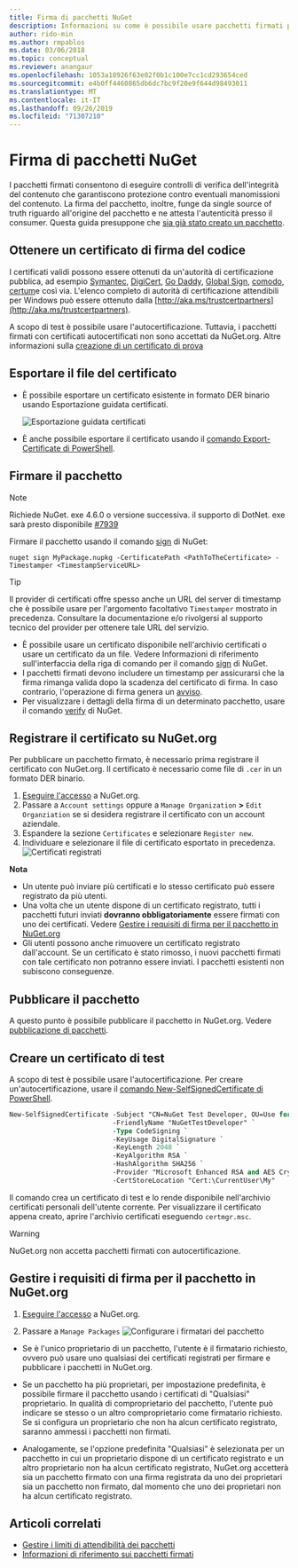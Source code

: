 ```yaml
---
title: Firma di pacchetti NuGet
description: Informazioni su come è possibile usare pacchetti firmati per abilitare la verifica dell'integrità del contenuto.
author: rido-min
ms.author: rmpablos
ms.date: 03/06/2018
ms.topic: conceptual
ms.reviewer: anangaur
ms.openlocfilehash: 1053a18926f63e02f0b1c100e7cc1cd293654ced
ms.sourcegitcommit: e4b0ff4460865db6dc7bc9f20e9f644d98493011
ms.translationtype: MT
ms.contentlocale: it-IT
ms.lasthandoff: 09/26/2019
ms.locfileid: "71307210"
---
```

# <a name="signing-nuget-packages"></a>Firma di pacchetti NuGet

I pacchetti firmati consentono di eseguire controlli di verifica dell'integrità del contenuto che garantiscono protezione contro eventuali manomissioni del contenuto. La firma del pacchetto, inoltre, funge da single source of truth riguardo all'origine del pacchetto e ne attesta l'autenticità presso il consumer. Questa guida presuppone che [sia già stato creato un pacchetto](creating-a-package.md).

## <a name="get-a-code-signing-certificate"></a>Ottenere un certificato di firma del codice

I certificati validi possono essere ottenuti da un'autorità di certificazione pubblica, ad esempio [Symantec](https://trustcenter.websecurity.symantec.com/process/trust/productOptions?productType=SoftwareValidationClass3), [DigiCert](https://www.digicert.com/code-signing/), [Go Daddy](https://www.godaddy.com/web-security/code-signing-certificate), [Global Sign](https://www.globalsign.com/en/code-signing-certificate/), [comodo](https://www.comodo.com/e-commerce/code-signing/code-signing-certificate.php), [certum](https://www.certum.eu/certum/cert,offer_en_open_source_cs.xml)e così via. L'elenco completo di autorità di certificazione attendibili per Windows può essere ottenuto dalla [http://aka.ms/trustcertpartners](http://aka.ms/trustcertpartners).

A scopo di test è possibile usare l'autocertificazione. Tuttavia, i pacchetti firmati con certificati autocertificati non sono accettati da NuGet.org. Altre informazioni sulla [creazione di un certificato di prova](#create-a-test-certificate)

## <a name="export-the-certificate-file"></a>Esportare il file del certificato

* È possibile esportare un certificato esistente in formato DER binario usando Esportazione guidata certificati.

  ![Esportazione guidata certificati](../reference/media/CertificateExportWizard.png)

* È anche possibile esportare il certificato usando il [comando Export-Certificate di PowerShell](/powershell/module/pkiclient/export-certificate).

## <a name="sign-the-package"></a>Firmare il pacchetto

> [!note]
> Richiede NuGet. exe 4.6.0 o versione successiva. il supporto di DotNet. exe sarà presto disponibile [#7939](https://github.com/NuGet/Home/issues/7939)

Firmare il pacchetto usando il comando [sign](../reference/cli-reference/cli-ref-sign.md) di NuGet:

```cli
nuget sign MyPackage.nupkg -CertificatePath <PathToTheCertificate> -Timestamper <TimestampServiceURL>
```

> [!Tip]
> Il provider di certificati offre spesso anche un URL del server di timestamp che è possibile usare per l'argomento facoltativo `Timestamper` mostrato in precedenza. Consultare la documentazione e/o rivolgersi al supporto tecnico del provider per ottenere tale URL del servizio.

* È possibile usare un certificato disponibile nell'archivio certificati o usare un certificato da un file. Vedere Informazioni di riferimento sull'interfaccia della riga di comando per il comando [sign](../reference/cli-reference/cli-ref-sign.md) di NuGet.
* I pacchetti firmati devono includere un timestamp per assicurarsi che la firma rimanga valida dopo la scadenza del certificato di firma. In caso contrario, l'operazione di firma genera un [avviso](../reference/errors-and-warnings/NU3002.md).
* Per visualizzare i dettagli della firma di un determinato pacchetto, usare il comando [verify](../reference/cli-reference/cli-ref-verify.md) di NuGet.

## <a name="register-the-certificate-on-nugetorg"></a>Registrare il certificato su NuGet.org

Per pubblicare un pacchetto firmato, è necessario prima registrare il certificato con NuGet.org. Il certificato è necessario come file di `.cer` in un formato DER binario.

1. [Eseguire l'accesso](https://www.nuget.org/users/account/LogOn?returnUrl=%2F) a NuGet.org.
1. Passare a `Account settings` oppure a `Manage Organization` **>** `Edit Organziation` se si desidera registrare il certificato con un account aziendale.
1. Espandere la sezione `Certificates` e selezionare `Register new`.
1. Individuare e selezionare il file di certificato esportato in precedenza.
  ![Certificati registrati](../reference/media/registered-certs.png)

**Nota**
* Un utente può inviare più certificati e lo stesso certificato può essere registrato da più utenti.
* Una volta che un utente dispone di un certificato registrato, tutti i pacchetti futuri inviati **dovranno obbligatoriamente** essere firmati con uno dei certificati. Vedere [Gestire i requisiti di firma per il pacchetto in NuGet.org](#manage-signing-requirements-for-your-package-on-nugetorg)
* Gli utenti possono anche rimuovere un certificato registrato dall'account. Se un certificato è stato rimosso, i nuovi pacchetti firmati con tale certificato non potranno essere inviati. I pacchetti esistenti non subiscono conseguenze.

## <a name="publish-the-package"></a>Pubblicare il pacchetto

A questo punto è possibile pubblicare il pacchetto in NuGet.org. Vedere [pubblicazione di pacchetti](../nuget-org/Publish-a-package.md).

## <a name="create-a-test-certificate"></a>Creare un certificato di test

A scopo di test è possibile usare l'autocertificazione. Per creare un'autocertificazione, usare il [comando New-SelfSignedCertificate di PowerShell](/powershell/module/pkiclient/new-selfsignedcertificate).

```ps
New-SelfSignedCertificate -Subject "CN=NuGet Test Developer, OU=Use for testing purposes ONLY" `
                          -FriendlyName "NuGetTestDeveloper" `
                          -Type CodeSigning `
                          -KeyUsage DigitalSignature `
                          -KeyLength 2048 `
                          -KeyAlgorithm RSA `
                          -HashAlgorithm SHA256 `
                          -Provider "Microsoft Enhanced RSA and AES Cryptographic Provider" `
                          -CertStoreLocation "Cert:\CurrentUser\My" 
```

Il comando crea un certificato di test e lo rende disponibile nell'archivio certificati personali dell'utente corrente. Per visualizzare il certificato appena creato, aprire l'archivio certificati eseguendo `certmgr.msc`.

> [!Warning]
> NuGet.org non accetta pacchetti firmati con autocertificazione.

## <a name="manage-signing-requirements-for-your-package-on-nugetorg"></a>Gestire i requisiti di firma per il pacchetto in NuGet.org
1. [Eseguire l'accesso](https://www.nuget.org/users/account/LogOn?returnUrl=%2F) a NuGet.org.

1. Passare a `Manage Packages` 
   ![Configurare i firmatari del pacchetto](../reference/media/configure-package-signers.png)

* Se è l'unico proprietario di un pacchetto, l'utente è il firmatario richiesto, ovvero può usare uno qualsiasi dei certificati registrati per firmare e pubblicare i pacchetti in NuGet.org.

* Se un pacchetto ha più proprietari, per impostazione predefinita, è possibile firmare il pacchetto usando i certificati di "Qualsiasi" proprietario. In qualità di comproprietario del pacchetto, l'utente può indicare se stesso o un altro comproprietario come firmatario richiesto. Se si configura un proprietario che non ha alcun certificato registrato, saranno ammessi i pacchetti non firmati. 

* Analogamente, se l'opzione predefinita "Qualsiasi" è selezionata per un pacchetto in cui un proprietario dispone di un certificato registrato e un altro proprietario non ha alcun certificato registrato, NuGet.org accetterà sia un pacchetto firmato con una firma registrata da uno dei proprietari sia un pacchetto non firmato, dal momento che uno dei proprietari non ha alcun certificato registrato.

## <a name="related-articles"></a>Articoli correlati

- [Gestire i limiti di attendibilità dei pacchetti](../consume-packages/installing-signed-packages.md)
- [Informazioni di riferimento sui pacchetti firmati](../reference/Signed-Packages-Reference.md)
